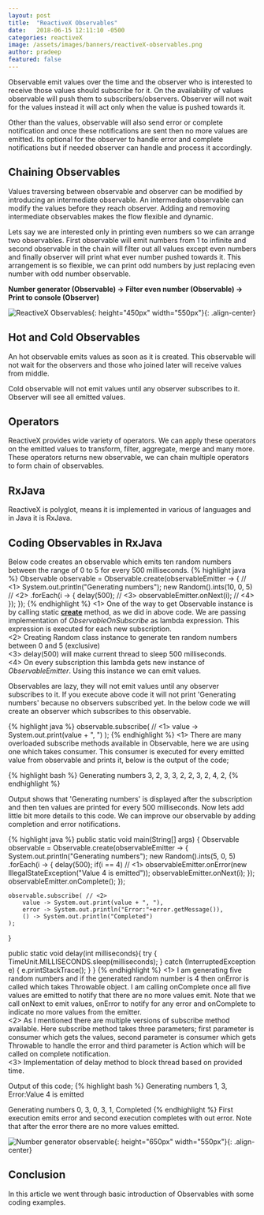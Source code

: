 ```yaml
---
layout: post
title:  "ReactiveX Observables"
date:   2018-06-15 12:11:10 -0500
categories: reactiveX
image: /assets/images/banners/reactiveX-observables.png
author: pradeep
featured: false
---
```


Observable emit values over the time and the observer who is interested to receive those values should subscribe for it. On the availability of values observable will push them to subscribers/observers. Observer will not wait for the values instead it will act only when the value is pushed towards it.

Other than the values, observable will also send error or complete notification and once these notifications are sent then no more values are emitted. Its optional for the observer to handle error and complete notifications but if needed observer can handle and process it accordingly. 

## Chaining Observables

Values traversing between observable and observer can be modified by introducing an intermediate observable. An intermediate observable can modify the values before they reach observer. Adding and removing intermediate observables makes the flow flexible and dynamic.

Lets say we are interested only in printing even numbers so we can arrange two observables. First observable will emit numbers from 1 to infinite and second observable in the chain will filter out all values except even numbers and finally observer will print what ever number pushed towards it. This arrangement is so flexible, we can print odd numbers by just replacing even number with odd number observable.

**Number generator (Observable) -> Filter even number (Observable) -> Print to console (Observer)**

![ReactiveX Observables]({{site.baseurl}}/assets/images/posts/reactivex-observables.png){: height="450px" width="550px"}{: .align-center}

## Hot and Cold Observables

An hot observable emits values as soon as it is created. This observable will not wait for the observers and those who joined later will receive values from middle.

Cold observable will not emit values until any observer subscribes to it. Observer will see all emitted values.

## Operators

ReactiveX provides wide variety of operators. We can apply these operators on the emitted values to transform, filter, aggregate, merge and many more. These operators returns new observable, we can chain multiple operators to form chain of observables.

## RxJava

ReactiveX is polyglot, means it is implemented in various of languages and in Java it is RxJava.

## Coding Observables in RxJava

Below code creates an observable which emits ten random numbers between the range of 0 to 5 for every 500 milliseconds.
{% highlight java %}
Observable<Integer> observable = Observable.create(observableEmitter -> { // <1>
    System.out.println("Generating numbers");
    new Random().ints(10, 0, 5) // <2>
        .forEach(i -> {
            delay(500); // <3>
            observableEmitter.onNext(i); // <4>
        });
});
{% endhighlight %}
<1> One of the way to get Observable instance is by calling static **[create](http://reactivex.io/RxJava/javadoc/io/reactivex/Observable.html#create-io.reactivex.ObservableOnSubscribe-)** method, as we did in above code. We are passing implementation of *ObservableOnSubscribe* as lambda expression. This expression is executed for each new subscription.  
<2> Creating Random class instance to generate ten random numbers between 0 and 5 (exclusive)  
<3> delay(500) will make current thread to sleep 500 milliseconds.  
<4> On every subscription this lambda gets new instance of *ObservableEmitter*. Using this instance we can emit values.

Observables are lazy, they will not emit values until any observer subscribes to it. If you execute above code it will not print 'Generating numbers' because no observers subscribed yet. In the below code we will create an observer which subscribes to this observable.

{% highlight java %}
observable.subscribe( // <1>
    value -> System.out.print(value + ", ")
);
{% endhighlight %}
<1> There are many overloaded subscribe methods available in Observable, here we are using one which takes consumer. This consumer is executed for every emitted value from observable and prints it, below is the output of the code;

{% highlight bash %}
Generating numbers
3, 2, 3, 3, 2, 2, 3, 2, 4, 2, 
{% endhighlight %}

Output shows that 'Generating numbers' is displayed after the subscription and then ten values are printed for every 500 milliseconds. Now lets add little bit more details to this code. We can improve our observable by adding completion and error notifications.

{% highlight java %}
public static void main(String[] args) {
    Observable<Integer> observable = Observable.create(observableEmitter -> {
        System.out.println("Generating numbers");
        new Random().ints(5, 0, 5)
                .forEach(i -> {
                    delay(500);
                    if(i == 4) // <1>
                        observableEmitter.onError(new IllegalStateException("Value 4 is emitted"));
                        observableEmitter.onNext(i);
                });
        observableEmitter.onComplete();
    });

    observable.subscribe( // <2>
        value -> System.out.print(value + ", "),
        error -> System.out.println("Error:"+error.getMessage()),
        () -> System.out.println("Completed")
    );
}

public static void delay(int milliseconds){
    try {
        TimeUnit.MILLISECONDS.sleep(milliseconds);
    } catch (InterruptedException e) {
        e.printStackTrace();
    }
}
{% endhighlight %}
<1> I am generating five random numbers and if the generated random number is 4 then onError is called which takes Throwable object. I am calling onComplete once all five values are emitted to notify that there are no more values emit. Note that we call onNext to emit values, onError to notify for any error and onComplete to indicate no more values from the emitter.  
<2> As I mentioned there are multiple versions of subscribe method available. Here subscribe method takes three parameters; first parameter is consumer which gets the values, second parameter is consumer which gets Throwable to handle the error and third parameter is Action which will be called on complete notification.  
<3> Implementation of delay method to block thread based on provided time.

Output of this code; 
{% highlight bash %}
Generating numbers
1, 3, Error:Value 4 is emitted

Generating numbers
0, 3, 0, 3, 1, Completed
{% endhighlight %}
First execution emits error and second execution completes with out error. Note that after the error there are no more values emitted.

![Number generator observable]({{site.baseurl}}/assets/images/posts/number-generator-observable.png){: height="650px" width="550px"}{: .align-center}

## Conclusion
In this article we went through basic introduction of Observables with some coding examples.